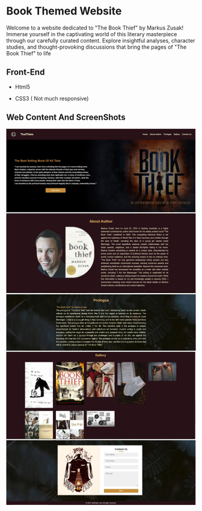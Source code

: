 # Book Themed Website

Welcome to a website dedicated to "The Book Thief" by Markus Zusak! Immerse yourself in the captivating world of this literary masterpiece through our carefully curated content. Explore insightful analyses, character studies, and thought-provoking discussions that bring the pages of "The Book Thief" to life

## Front-End

- Html5

- CSS3 ( Not much responsive)


## Web Content And ScreenShots
<img src="web-1.JPG">
<img src="web-2.JPG">
<img src="web-3.JPG">
<img src="web-4.JPG">
<img src="web-5.JPG">
